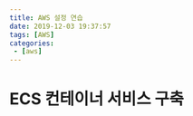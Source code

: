 ```yaml
---
title: AWS 설정 연습
date: 2019-12-03 19:37:57
tags: [AWS]
categories:
 - [aws]
---
```


# ECS 컨테이너 서비스 구축

